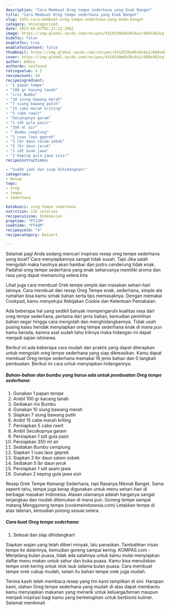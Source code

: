 ```yaml
---
description: "Cara Membuat Oreg tempe sederhana yang Enak Banget"
title: "Cara Membuat Oreg tempe sederhana yang Enak Banget"
slug: 1455-cara-membuat-oreg-tempe-sederhana-yang-enak-banget
category: Uncategorized
date: 2023-03-07T02:31:12.298Z
image: https://img-global.cpcdn.com/recipes/431d539e6b20c6a1/680x482cq70/oreg-tempe-sederhana-foto-resep-utama.jpg
hideToc: false
enableToc: true
enableTocContent: false
thumbnail: https://img-global.cpcdn.com/recipes/431d539e6b20c6a1/680x482cq70/oreg-tempe-sederhana-foto-resep-utama.jpg
cover: https://img-global.cpcdn.com/recipes/431d539e6b20c6a1/680x482cq70/oreg-tempe-sederhana-foto-resep-utama.jpg
author: Admin
authorAv: notfound
ratingvalue: 4.5
reviewcount: 10
recipeingredient:
- "1 papan tempe"
- "100 gr kacang tanah"
- "iris Bumbu"
- "10 siung bawang merah"
- "7 siung bawang putih"
- "15 cabe merah kriting"
- "5 cabe rawit"
- "Secukupnya garam"
- "1 sdt gula pasir"
- "350 ml air"
- " Bumbu cemplung"
- "1 ruas laos geprek"
- "3 lbr daun salam sobek"
- "5 lbr daun jeruk"
- "1 sdt asam jawa"
- "2 keping gula jawa sisir"
recipeinstructions:

- "Sudah jadi dan siap dihidangkan!"
categories:
- Resep
tags:
- oreg
- tempe
- sederhana

katakunci: oreg tempe sederhana 
nutrition: 216 calories
recipecuisine: Indonesian
preptime: "PT22M"
cooktime: "PT44M"
recipeyield: "4"
recipecategory: Dessert

---
```



Selamat pagi Anda sedang mencari inspirasi resep oreg tempe sederhana yang lezat? Cara menyiapkannya sangat tidak susah. Tapi Jika salah mengolah maka hasilnya akan hambar dan justru cenderung tidak enak. Padahal oreg tempe sederhana yang enak seharusnya memiliki aroma dan rasa yang dapat memancing selera kita.


Lihat juga cara membuat Orek tempe simple dan masakan sehari-hari lainnya. Cara membuat dan resep Oreg Tempe enak, sederhana, simple ala rumahan bisa kamu simak bahan serta tips memasaknya. Dengan memakai Cookpad, kamu menyetujui Kebijakan Cookie dan Ketentuan Pemakaian.

Ada beberapa hal yang sedikit banyak mempengaruhi kualitas rasa dari oreg tempe sederhana, pertama dari jenis bahan, kemudian pemilihan bahan segar hingga cara mengolah dan menghidangkannya. Tidak usah pusing kalau hendak menyiapkan oreg tempe sederhana enak di mana pun kamu berada, karena asal sudah tahu triknya maka hidangan ini dapat menjadi sajian istimewa.


Berikut ini ada beberapa cara mudah dan praktis yang dapat diterapkan untuk mengolah oreg tempe sederhana yang siap dikreasikan. Kamu dapat membuat Oreg tempe sederhana memakai 16 jenis bahan dan 0 langkah pembuatan. Berikut ini cara untuk menyiapkan hidangannya.

<!--inarticleads1-->

##### Bahan-bahan dan bumbu yang harus ada untuk pembuatan Oreg tempe sederhana:

1. Gunakan 1 papan tempe
1. Ambil 100 gr kacang tanah
1. Sediakan iris Bumbu
1. Gunakan 10 siung bawang merah
1. Siapkan 7 siung bawang putih
1. Ambil 15 cabe merah kriting
1. Persiapkan 5 cabe rawit
1. Ambil Secukupnya garam
1. Persiapkan 1 sdt gula pasir
1. Persiapkan 350 ml air
1. Sediakan  Bumbu cemplung
1. Siapkan 1 ruas laos geprek
1. Siapkan 3 lbr daun salam sobek
1. Sediakan 5 lbr daun jeruk
1. Persiapkan 1 sdt asam jawa
1. Gunakan 2 keping gula jawa sisir


Resep Orek Tempe Kemangi Sederhana, tapi Rasanya Nikmat Banget. Sama seperti tahu, tempe juga kerap digunakan untuk menu sehari-hari di berbagai masakan Indonesia. Alasan utamanya adalah harganya sangat terjangkau dan mudah ditemukan di mana pun. Goreng tempe sampai matang Menggoreng tempe (cookmeindonesia.com) Letakkan tempe di atas talenan, kemudian potong sesuai selera. 

<!--inarticleads2-->

##### Cara buat Oreg tempe sederhana:


1. Selesai dan siap dihidangkan!

Siapkan wajan yang telah diberi minyak, lalu panaskan. Tambahkan irisan tempe ke dalamnya, kemudian goreng sampai kering. KOMPAS.com - Menjelang bulan puasa, tidak ada salahnya untuk kamu mulai menyiapkan daftar menu makan untuk sahur dan buka puasa. Kamu bisa menuliskan tempe orek kering untuk stok lauk selama bulan puasa. Cara membuat tempe orek cukup mudah, selain itu bahan tempe orek juga mudah. 

Terima kasih telah membaca resep yang tim kami tampilkan di sini. Harapan kami, olahan Oreg tempe sederhana yang mudah di atas dapat membantu kamu menyiapkan makanan yang menarik untuk keluarga/teman maupun menjadi inspirasi bagi kamu yang berkeinginan untuk berbisnis kuliner. Selamat menikmati
